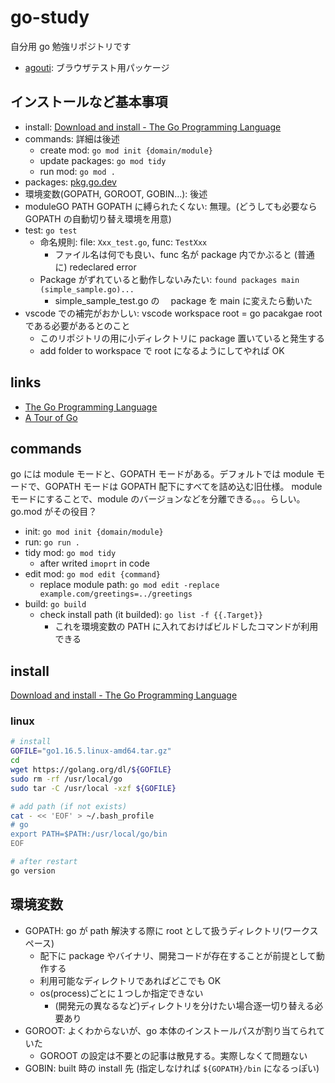 # go-study

自分用 go 勉強リポジトリです

- [agouti](./agouti): ブラウザテスト用パッケージ

## インストールなど基本事項

- install: [Download and install - The Go Programming Language](https://golang.org/doc/install)
- commands: 詳細は後述
  - create mod: `go mod init {domain/module}`
  - update packages: `go mod tidy`
  - run mod: `go mod .`
- packages: [pkg.go.dev](https://pkg.go.dev/)
- 環境変数(GOPATH, GOROOT, GOBIN...): 後述
- moduleGO PATH GOPATH に縛られたくない: 無理。(どうしても必要なら GOPATH の自動切り替え環境を用意)
- test: `go test`
  - 命名規則: file: `Xxx_test.go`, func: `TestXxx`
    - ファイル名は何でも良い、func 名が package 内でかぶると (普通に) redeclared error
  - Package がずれていると動作しないみたい: `found packages main (simple_sample.go)...`
    - simple_sample_test.go の　 package を main に変えたら動いた
- vscode での補完がおかしい: vscode workspace root = go pacakgae root である必要があるとのこと
  - このリポジトリの用に小ディレクトリに package 置いていると発生する
  - add folder to workspace で root になるようにしてやれば OK

## links

- [The Go Programming Language](https://golang.org/)
- [A Tour of Go](https://go-tour-jp.appspot.com/welcome/1)

## commands

go には module モードと、GOPATH モードがある。デフォルトでは module モードで、GOPATH モードは GOPATH 配下にすべてを詰め込む旧仕様。
module モードにすることで、module のバージョンなどを分離できる。。。らしい。 go.mod がその役目？

- init: `go mod init {domain/module}`
- run: `go run .`
- tidy mod: `go mod tidy`
  - after writed `imoprt` in code
- edit mod: `go mod edit {command}`
  - replace module path: `go mod edit -replace example.com/greetings=../greetings`
- build: `go build`
  - check install path (it builded): `go list -f {{.Target}}`
    - これを環境変数の PATH に入れておけばビルドしたコマンドが利用できる

## install

[Download and install - The Go Programming Language](https://golang.org/doc/install)

### linux

```bash
# install
GOFILE="go1.16.5.linux-amd64.tar.gz"
cd
wget https://golang.org/dl/${GOFILE}
sudo rm -rf /usr/local/go
sudo tar -C /usr/local -xzf ${GOFILE}

# add path (if not exists)
cat - << 'EOF' > ~/.bash_profile
# go
export PATH=$PATH:/usr/local/go/bin
EOF

# after restart
go version
```

## 環境変数

- GOPATH: go が path 解決する際に root として扱うディレクトリ(ワークスペース)
  - 配下に package やバイナリ、開発コードが存在することが前提として動作する
  - 利用可能なディレクトリであればどこでも OK
  - os(process)ごとに１つしか指定できない
    - (開発元の異なるなど)ディレクトリを分けたい場合逐一切り替える必要あり
- GOROOT: よくわからないが、go 本体のインストールパスが割り当てられていた
  - GOROOT の設定は不要との記事は散見する。実際しなくて問題ない
- GOBIN: built 時の install 先 (指定しなければ `${GOPATH}/bin` になるっぽい)
